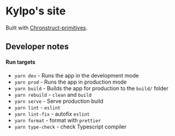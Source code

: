 # Kylpo's site

Built with [Chronstruct-primitives](https://github.com/Chronstruct/primitives).

## Developer notes

#### Run targets

- `yarn dev` - Runs the app in the development mode
- `yarn prod` - Runs the app in production mode
- `yarn build` - Builds the app for production to the `build/` folder
- `yarn rebuild` - `clean` and `build`
- `yarn serve` - Serve production build
- `yarn lint` - `eslint`
- `yarn lint-fix` - autofix `eslint`
- `yarn format` - format with `prettier`
- `yarn type-check` - check Typescript compiler
